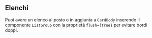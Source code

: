 ## Elenchi

Puoi avere un elenco al posto o in aggiunta a `CardBody` inserendo il componente `ListGroup` con la proprietà `flush={true}` per evitare bordi doppi.

<!-- STORY -->
